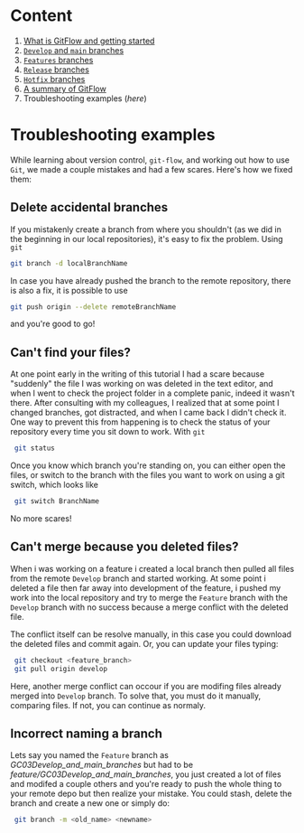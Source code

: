 # **Content**

1. [What is GitFlow and getting started](./Intro%20to%20Git%20Flow.md)
2. [`Develop` and `main` branches](./)
3. [`Features` branches](./)
4. [`Release` branches](./) 
5. [`Hotfix` branches](./)
6. [A summary of GitFlow](./A%20Summary%20of%20Git%20Flow.md) 
7. Troubleshooting examples (_here_)


# **Troubleshooting examples**

While learning about version control, `git-flow`, and working out how to use `Git`, we made a couple mistakes and had a few scares. Here's how we fixed them: 

## Delete accidental branches 
If you mistakenly create a branch from where you shouldn't (as we did in the beginning in our local repositories), it's easy to fix the problem. Using `git`
``` bash
git branch -d localBranchName
```
In case you have already pushed the branch to the remote repository, there is also a fix, it is possible to use
``` bash
git push origin --delete remoteBranchName
```
and you're good to go!

## Can't find your files? 
At one point early in the writing of this tutorial I had a scare because "suddenly" the file I was working on was deleted in the text editor, and when I went to check the project folder in a complete panic, indeed it wasn't there. After consulting with my colleagues, I realized that at some point I changed branches, got distracted, and when I came back I didn't check it. One way to prevent this from happening is to check the status of your repository every time you sit down to work. With `git`
``` bash
 git status
```
Once you know which branch you're standing on, you can either open the files, or switch to the branch with the files you want to work on using a git switch, which looks like
```bash
 git switch BranchName
```
No more scares!

## Can't merge because you deleted files?  
When i was working on a feature i created a local branch then pulled all files from the remote `Develop` branch and started working. At some point i deleted a file then far away into development of the feature, i pushed my work into the local repository and try to merge the `Feature` branch with the `Develop` branch with no success because a merge conflict with the deleted file.

The conflict itself can be resolve manually, in this case you could download the deleted files and commit again. Or, you can update your files typing: 

```bash
 git checkout <feature_branch>
 git pull origin develop 
```
Here, another merge conflict can occour if you are modifing files already merged into `Develop` branch. To solve that, you must do it manually, comparing files. If not, you can continue as normaly.

## Incorrect naming a branch
Lets say you named the `Feature` branch as _GC03Develop_and_main_branches_ but had to be _feature/GC03Develop_and_main_branches_, you just created a lot of files and modifed a couple others and you're ready to push the whole thing to your remote depo but then realize your mistake. You could stash, delete the branch and create a new one or simply do:

```bash
 git branch -m <old_name> <newname>
```
